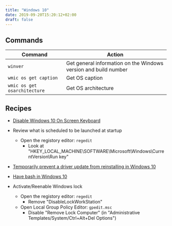 ```yaml
---
title: "Windows 10"
date: 2019-09-20T15:20:12+02:00
draft: false
---
```


## Commands

Command | Action
------- | ------
`winver` | Get general information on the Windows version and build number
`wmic os get caption` | Get OS caption
`wmic os get osarchitecture` | Get OS architecture

## Recipes

- [Disable Windows 10 On Screen Keyboard](https://appuals.com/fix-disable-windows-10-screen-keyboard/)

- Review what is scheduled to be launched at startup
  - Open the registory editor: `regedit`
    - Look at "HKEY_LOCAL_MACHINE\SOFTWARE\Microsoft\Windows\CurrentVersion\Run key"

- [Temporarily prevent a driver update from reinstalling in Windows 10](https://support.microsoft.com/en-us/kb/3073930)

- [Have bash in Windows 10](http://www.howtogeek.com/249966/how-to-install-and-use-the-linux-bash-shell-on-windows-10/)

- Activate/Reenable Windows lock
  - Open the registory editor: `regedit`
    - Remove "DisableLockWorkStation"
  - Open Local Group Policy Editor: `gpedit.msc`
    - Disable "Remove Lock Computer" (in "Administrative Templates/System/Ctrl+Alt+Del Options")
